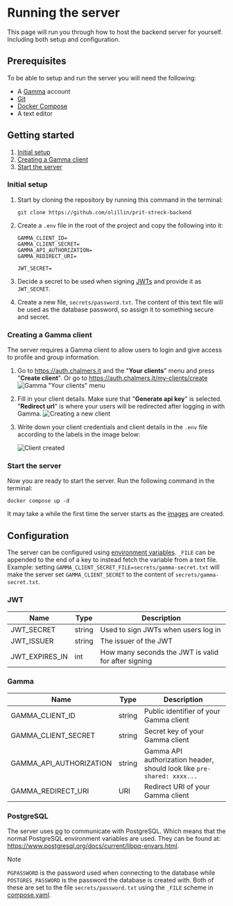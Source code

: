 # Running the server

This page will run you through how to host the backend server for yourself. Including both setup and configuration.

## Prerequisites

To be able to setup and run the server you will need the following:

- A [Gamma](https://auth.chalmers.it) account
- [Git](https://git-scm.com/downloads)
- [Docker Compose](https://docs.docker.com/compose/install/)
- A text editor

## Getting started

1. [Initial setup](#initial-setup)
2. [Creating a Gamma client](#creating-a-gamma-client)
3. [Start the server](#start-the-server)

### Initial setup

1. Start by cloning the repository by running this command in the terminal:

   ```shell
   git clone https://github.com/olillin/prit-streck-backend
   ```

2. Create a `.env` file in the root of the project and copy the following into it:

   ```env
   GAMMA_CLIENT_ID=
   GAMMA_CLIENT_SECRET=
   GAMMA_API_AUTHORIZATION=
   GAMMA_REDIRECT_URI=
   
   JWT_SECRET=
    ```

3. Decide a secret to be used when signing [JWTs](https://auth0.com/docs/secure/tokens/json-web-tokens) and provide it
   as `JWT_SECRET`.

4. Create a new file, `secrets/password.txt`. The content of this text file will be used as the database password, so
   assign it to something secure and secret.

### Creating a Gamma client

The server requires a Gamma client to allow users to login and give access to
profile and group information.

1. Go to <https://auth.chalmers.it> and the "**Your clients**" menu and press
   "**Create client**". Or go to <https://auth.chalmers.it/my-clients/create>
   ![Gamma "Your clients" menu](./images/gamma-0.png)

2. Fill in your client details. Make sure that "**Generate api key**" is
   selected. "**Redirect url**" is where your users will be redirected after
   logging in with Gamma.
   ![Creating a new client](./images/gamma-1.png)

3. Write down your client credentials and client details in the `.env` file according to the labels in the image below:

   ![Client created](./images/gamma-2.png)

### Start the server

Now you are ready to start the server. Run the following command in the terminal:

```shell
docker compose up -d
```

It may take a while the first time the server starts as the [images](https://docs.docker.com/get-started/docker-concepts/the-basics/what-is-an-image)
are created.

## Configuration

The server can be configured using
[environment variables](https://en.wikipedia.org/wiki/Environment_variable). `_FILE` can be appended to the end of a key to instead fetch the variable from a text file.
Example: setting `GAMMA_CLIENT_SECRET_FILE=secrets/gamma-secret.txt` will make the server set `GAMMA_CLIENT_SECRET` to
the content of `secrets/gamma-secret.txt`.

### JWT

| Name                    | Type   | Description                                                                                |
|-------------------------|--------|--------------------------------------------------------------------------------------------|
| JWT_SECRET              | string | Used to sign JWTs when users log in |
| JWT_ISSUER              | string | The issuer of the JWT                                                                      |                                                                         |                                                                              |
| JWT_EXPIRES_IN          | int    | How many seconds the JWT is valid for after signing                                        |

### Gamma

| Name                    | Type   | Description                                                            |
|-------------------------|--------|------------------------------------------------------------------------|
| GAMMA_CLIENT_ID         | string | Public identifier of your Gamma client                                 |
| GAMMA_CLIENT_SECRET     | string | Secret key of your Gamma client                                        |
| GAMMA_API_AUTHORIZATION | string | Gamma API authorization header, should look like `pre-shared: xxxx...` |
| GAMMA_REDIRECT_URI      | URI    | Redirect URI of your Gamma client                                      |

### PostgreSQL

The server uses [pg](https://www.npmjs.com/package/pg) to communicate with
PostgreSQL. Which means that the normal PostgreSQL environment variables are
used. They can be found at: <https://www.postgresql.org/docs/current/libpq-envars.html>.

> [!NOTE]
> `PGPASSWORD` is the password used when connecting to the database while `POSTGRES_PASSWORD` is the password the
> database is created with. Both of these are set to the file `secrets/password.txt` using the `_FILE` scheme in
> [compose.yaml](../compose.yaml).
